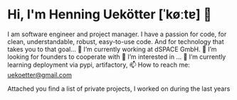 # Hi, I'm Henning Uekötter [ˈkøːtɐ] 👋

I am software engineer and project manager. I have a passion for code, for clean, understandable, robust, easy-to-use code. And for technology that takes you to that goal... 
🔭 I’m currently working at dSPACE GmbH.
💞️ I’m looking for founders to cooperate with
👀 I’m interested in ...
🌱 I’m currently learning deployment via pypi, artifactory, 
📫 How to reach me: uekoetter@gmail.com

Attached you find a list of private projects, I worked on during the last years

